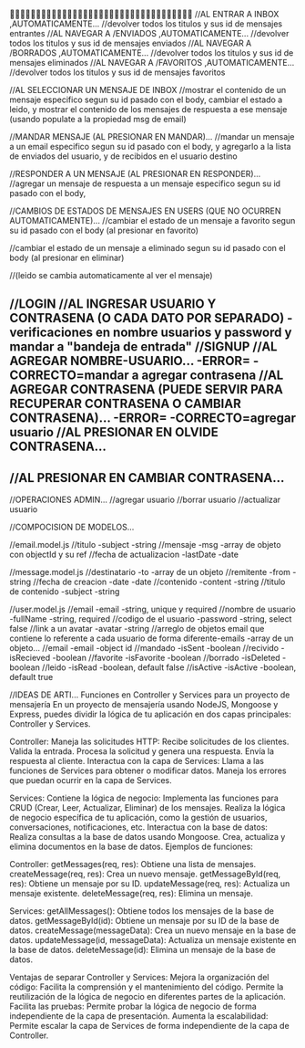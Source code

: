 🎁🎁🎁🎁🎁🎁🎁🎁🎁🎁🎁🎁🎁🎁🎁🎁🎁🎁🎁🎁🎁🎁🎁🎁🎁🎁🎁🎁🎁🎁🎁🎁🎁🎁🎁
//AL ENTRAR A INBOX ,AUTOMATICAMENTE...
//devolver todos los titulos y sus id de mensajes entrantes
//AL NAVEGAR A /ENVIADOS ,AUTOMATICAMENTE...
//devolver todos los titulos y sus id de mensajes enviados
//AL NAVEGAR A /BORRADOS ,AUTOMATICAMENTE...
//devolver todos los titulos y sus id de mensajes eliminados
//AL NAVEGAR A /FAVORITOS ,AUTOMATICAMENTE...
//devolver todos los titulos y sus id de mensajes favoritos


//AL SELECCIONAR UN MENSAJE DE INBOX
//mostrar el contenido de un mensaje especifico segun su id pasado con el body, cambiar el estado a leido, y mostrar el contenido de los mensajes de respuesta a ese mensaje (usando populate a la propiedad msg de email)



//MANDAR MENSAJE (AL PRESIONAR EN MANDAR)...
//mandar un mensaje a un email especifico segun su id pasado con el body, y agregarlo a la lista de enviados del usuario, y de recibidos en el usuario destino

//RESPONDER A UN MENSAJE (AL PRESIONAR EN RESPONDER)...
//agregar un mensaje de respuesta a un mensaje especifico segun su id pasado con el body, 


//CAMBIOS DE ESTADOS DE MENSAJES EN USERS (QUE NO OCURREN AUTOMATICAMENTE)...
//cambiar el estado de un mensaje a favorito segun su id pasado con el body (al presionar en favorito)

//cambiar el estado de un mensaje a eliminado segun su id pasado con el body (al presionar en eliminar)

//(leido se cambia automaticamente al ver el mensaje)







//LOGIN
//AL INGRESAR USUARIO Y CONTRASENA (O CADA DATO POR SEPARADO)
-verificaciones en nombre usuarios y password y mandar a "bandeja de entrada"
//SIGNUP
//AL AGREGAR NOMBRE-USUARIO...
-ERROR=
-CORRECTO=mandar a agregar contrasena
//AL AGREGAR CONTRASENA (PUEDE SERVIR PARA RECUPERAR CONTRASENA O CAMBIAR CONTRASENA)...
-ERROR=
-CORRECTO=agregar usuario
//AL PRESIONAR EN OLVIDE CONTRASENA...
-
//AL PRESIONAR EN CAMBIAR CONTRASENA...
-





//OPERACIONES ADMIN...
//agregar usuario
//borrar usuario
//actualizar usuario





//COMPOCISION DE MODELOS...

//email.model.js
//titulo -subject -string
//mensaje -msg -array de objeto con objectId y su ref
//fecha de actualizacion -lastDate -date



//message.model.js
//destinatario -to -array de un objeto
//remitente -from -string
//fecha de creacion -date -date
//contenido -content -string
//titulo de contenido -subject -string



//user.model.js
//email -email -string, unique y required
//nombre de usuario -fullName -string, required
//codigo de el usuario -password -string, select false
//link a un avatar -avatar -string
//arreglo de objetos email que contiene lo referente a cada usuario de forma diferente-emails -array de un objeto...
//email -email -object id
//mandado -isSent -boolean
//recivido -isRecieved -boolean
//favorite -isFavorite -boolean
//borrado -isDeleted -boolean
//leido -isRead -boolean, default false
//isActive -isActive -boolean, default true








//IDEAS DE ARTI...
Funciones en Controller y Services para un proyecto de mensajería
En un proyecto de mensajería usando NodeJS, Mongoose y Express, puedes dividir la lógica de tu aplicación en dos capas principales: Controller y Services.

Controller:
Maneja las solicitudes HTTP:
Recibe solicitudes de los clientes.
Valida la entrada.
Procesa la solicitud y genera una respuesta.
Envía la respuesta al cliente.
Interactua con la capa de Services:
Llama a las funciones de Services para obtener o modificar datos.
Maneja los errores que puedan ocurrir en la capa de Services.

Services:
Contiene la lógica de negocio:
Implementa las funciones para CRUD (Crear, Leer, Actualizar, Eliminar) de los mensajes.
Realiza la lógica de negocio específica de tu aplicación, como la gestión de usuarios, conversaciones, notificaciones, etc.
Interactua con la base de datos:
Realiza consultas a la base de datos usando Mongoose.
Crea, actualiza y elimina documentos en la base de datos.
Ejemplos de funciones:

Controller:
getMessages(req, res): Obtiene una lista de mensajes.
createMessage(req, res): Crea un nuevo mensaje.
getMessageById(req, res): Obtiene un mensaje por su ID.
updateMessage(req, res): Actualiza un mensaje existente.
deleteMessage(req, res): Elimina un mensaje.

Services:
getAllMessages(): Obtiene todos los mensajes de la base de datos.
getMessageById(id): Obtiene un mensaje por su ID de la base de datos.
createMessage(messageData): Crea un nuevo mensaje en la base de datos.
updateMessage(id, messageData): Actualiza un mensaje existente en la base de datos.
deleteMessage(id): Elimina un mensaje de la base de datos.

Ventajas de separar Controller y Services:
Mejora la organización del código:
Facilita la comprensión y el mantenimiento del código.
Permite la reutilización de la lógica de negocio en diferentes partes de la aplicación.
Facilita las pruebas:
Permite probar la lógica de negocio de forma independiente de la capa de presentación.
Aumenta la escalabilidad:
Permite escalar la capa de Services de forma independiente de la capa de Controller.


